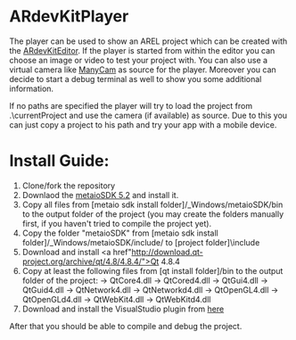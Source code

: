 ARdevKitPlayer
===============

The player can be used to show an AREL project which can be created with the <a href=https://github.com/Firebusa/ARdevKit>ARdevKitEditor</a>.
If the player is started from within the editor you can choose an image or video to test your project with.
You can also use a virtual camera like <a href=http://download.manycam.com/>ManyCam</a> as source for the player.
Moreover you can decide to start a debug terminal as well to show you some additional information.

If no paths are specified the player will try to load the project from .\currentProject and use the camera  (if available) as source. Due to this you can just copy a project to his path and try your app with a mobile device.

Install Guide:
==============

1. Clone/fork the repository
2. Downlaod the <a href=http://dev.metaio.com/>metaioSDK 5.2</a> and install it.
3. Copy all files from [metaio sdk install folder]/_Windows/metaioSDK/bin to the output folder of the project (you may create the folders manually first, if you haven't tried to compile the project yet).
4. Copy the folder "metaioSDK" from [metaio sdk install folder]/_Windows/metaioSDK/include/ to [project folder]\include
5. Download and install <a href"http://download.qt-project.org/archive/qt/4.8/4.8.4/">Qt 4.8.4</a>
6. Copy at least the following files from [qt install folder]/bin to the output folder of the project:
	-> QtCore4.dll
	-> QtCored4.dll
	-> QtGui4.dll
	-> QtGuid4.dll
	-> QtNetwork4.dll
	-> QtNetworkd4.dll
	-> QtOpenGL4.dll
	-> QtOpenGLd4.dll
	-> QtWebKit4.dll
	-> QtWebKitd4.dll
7. Download and install the VisualStudio plugin from <a href="http://download.qt-project.org/official_releases/vsaddin/qt-vs-addin-1.1.11-opensource.exe">here</a>

After that you should be able to compile and debug the project.